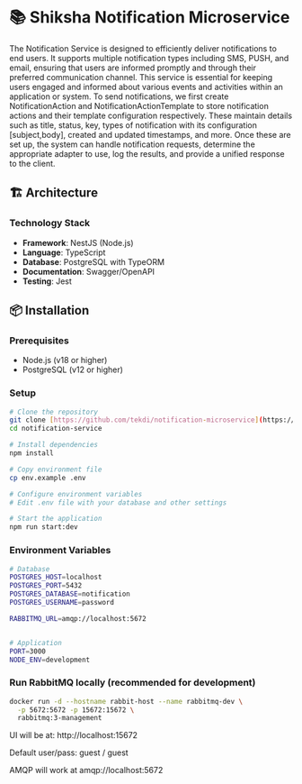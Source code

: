 # 📚 Shiksha Notification Microservice

The Notification Service is designed to efficiently deliver notifications to end users. It supports multiple notification types including SMS, PUSH, and email, ensuring that users are informed promptly and through their preferred communication channel. This service is essential for keeping users engaged and informed about various events and activities within an application or system. To send notifications, we first create NotificationAction and NotificationActionTemplate to store notification actions and their template configuration respectively. These maintain details such as title, status, key, types of notification with its configuration [subject,body], created and updated timestamps, and more. Once these are set up, the system can handle notification requests, determine the appropriate adapter to use, log the results, and provide a unified response to the client.

## 🏗️ Architecture

### **Technology Stack**
- **Framework**: NestJS (Node.js)
- **Language**: TypeScript
- **Database**: PostgreSQL with TypeORM
- **Documentation**: Swagger/OpenAPI
- **Testing**: Jest

## 📦 Installation

### **Prerequisites**
- Node.js (v18 or higher)
- PostgreSQL (v12 or higher)

### **Setup**
```bash
# Clone the repository
git clone [https://github.com/tekdi/notification-microservice](https://github.com/tekdi/notification-microservice.git)
cd notification-service

# Install dependencies
npm install

# Copy environment file
cp env.example .env

# Configure environment variables
# Edit .env file with your database and other settings

# Start the application
npm run start:dev
```

### **Environment Variables**
```bash
# Database
POSTGRES_HOST=localhost
POSTGRES_PORT=5432
POSTGRES_DATABASE=notification
POSTGRES_USERNAME=password

RABBITMQ_URL=amqp://localhost:5672


# Application
PORT=3000
NODE_ENV=development
```


### **Run RabbitMQ locally (recommended for development)**

```bash
docker run -d --hostname rabbit-host --name rabbitmq-dev \
  -p 5672:5672 -p 15672:15672 \
  rabbitmq:3-management
```
UI will be at: http://localhost:15672

Default user/pass: guest / guest

AMQP will work at amqp://localhost:5672
